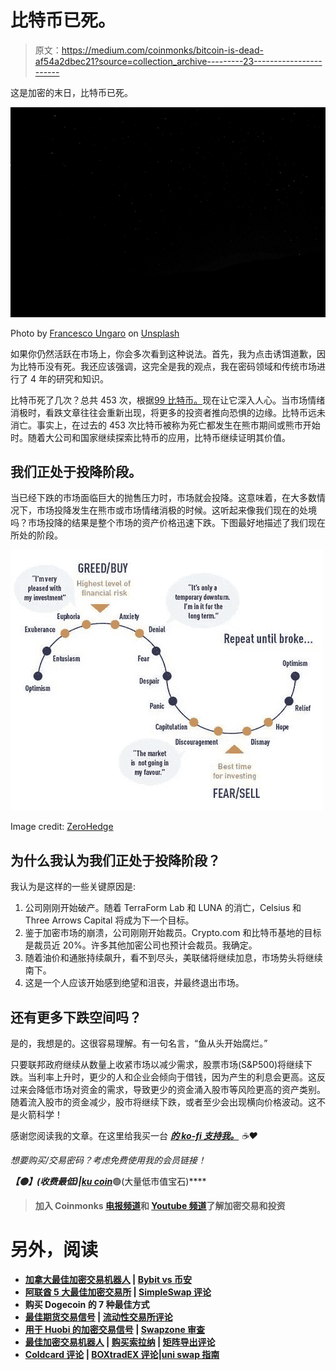 # 比特币已死。

> 原文：<https://medium.com/coinmonks/bitcoin-is-dead-af54a2dbec21?source=collection_archive---------23----------------------->

这是加密的末日，比特币已死。

![](img/29a82a895afc328d153ea857faf9d9ed.png)

Photo by [Francesco Ungaro](https://unsplash.com/@francesco_ungaro?utm_source=medium&utm_medium=referral) on [Unsplash](https://unsplash.com?utm_source=medium&utm_medium=referral)

如果你仍然活跃在市场上，你会多次看到这种说法。首先，我为点击诱饵道歉，因为比特币没有死。我还应该强调，这完全是我的观点，我在密码领域和传统市场进行了 4 年的研究和知识。

比特币死了几次？总共 453 次，根据[99 比特币。](https://99bitcoins.com/bitcoin-obituaries/)现在让它深入人心。当市场情绪消极时，看跌文章往往会重新出现，将更多的投资者推向恐惧的边缘。比特币远未消亡。事实上，在过去的 453 次比特币被称为死亡都发生在熊市期间或熊市开始时。随着大公司和国家继续探索比特币的应用，比特币继续证明其价值。

## 我们正处于投降阶段。

当已经下跌的市场面临巨大的抛售压力时，市场就会投降。这意味着，在大多数情况下，市场投降发生在熊市或市场情绪消极的时候。这听起来像我们现在的处境吗？市场投降的结果是整个市场的资产价格迅速下跌。下图最好地描述了我们现在所处的阶段。

![](img/bc7d6cbc5e3b47e14b5a010a1cbf8b0e.png)

Image credit: [ZeroHedge](https://seekingalpha.com/article/4340263-current-rally-new-bull-market-are-calling-is-not-end-of-bear)

## 为什么我认为我们正处于投降阶段？

我认为是这样的一些关键原因是:

1.  公司刚刚开始破产。随着 TerraForm Lab 和 LUNA 的消亡，Celsius 和 Three Arrows Capital 将成为下一个目标。
2.  鉴于加密市场的崩溃，公司刚刚开始裁员。Crypto.com 和比特币基地的目标是裁员近 20%。许多其他加密公司也预计会裁员。我确定。
3.  随着油价和通胀持续飙升，看不到尽头，美联储将继续加息，市场势头将继续南下。
4.  这是一个人应该开始感到绝望和沮丧，并最终退出市场。

## 还有更多下跌空间吗？

是的，我想是的。这很容易理解。有一句名言，“鱼从头开始腐烂。”

只要联邦政府继续从数量上收紧市场以减少需求，股票市场(S&P500)将继续下跌。当利率上升时，更少的人和企业会倾向于借钱，因为产生的利息会更高。这反过来会降低市场对资金的需求，导致更少的资金涌入股市等风险更高的资产类别。随着流入股市的资金减少，股市将继续下跌，或者至少会出现横向价格波动。这不是火箭科学！

感谢您阅读我的文章。在这里给我买一台 [***的 ko-fi 支持我。***](https://ko-fi.com/unemployedbanana) *☕❤️*

*想要购买/交易密码？考虑免费使用我的会员链接！*

[](https://accounts.binance.me/en/register?ref=174617871)***【🟡】(收费最低)|*[***ku coin***](https://www.kucoin.com/r/rf/rPELADP)**🟢(大量低市值宝石)****

> **加入 Coinmonks [电报频道](https://t.me/coincodecap)和 [Youtube 频道](https://www.youtube.com/c/coinmonks/videos)了解加密交易和投资**

# **另外，阅读**

*   **[加拿大最佳加密交易机器人](https://coincodecap.com/5-best-crypto-trading-bots-in-canada) | [Bybit vs 币安](https://coincodecap.com/bybit-binance-moonxbt)**
*   **[阿联酋 5 大最佳加密交易所](https://coincodecap.com/best-crypto-exchanges-in-uae) | [SimpleSwap 评论](https://coincodecap.com/simpleswap-review)**
*   **购买 Dogecoin 的 7 种最佳方式**
*   **[最佳期货交易信号](https://coincodecap.com/futures-trading-signals) | [流动性交易所评论](https://coincodecap.com/liquid-exchange-review)**
*   **[用于 Huobi 的加密交易信号](https://coincodecap.com/huobi-crypto-trading-signals) | [Swapzone 审查](/coinmonks/swapzone-review-crypto-exchange-data-aggregator-e0ad78e55ed7)**
*   **[最佳加密交易机器人](/coinmonks/crypto-trading-bot-c2ffce8acb2a) | [购买索拉纳](https://coincodecap.com/buy-solana) | [矩阵导出评论](https://coincodecap.com/matrixport-review)**
*   **[Coldcard 评论](https://coincodecap.com/coldcard-review) | [BOXtradEX 评论](https://coincodecap.com/boxtradex-review)|[uni swap 指南](https://coincodecap.com/uniswap)**